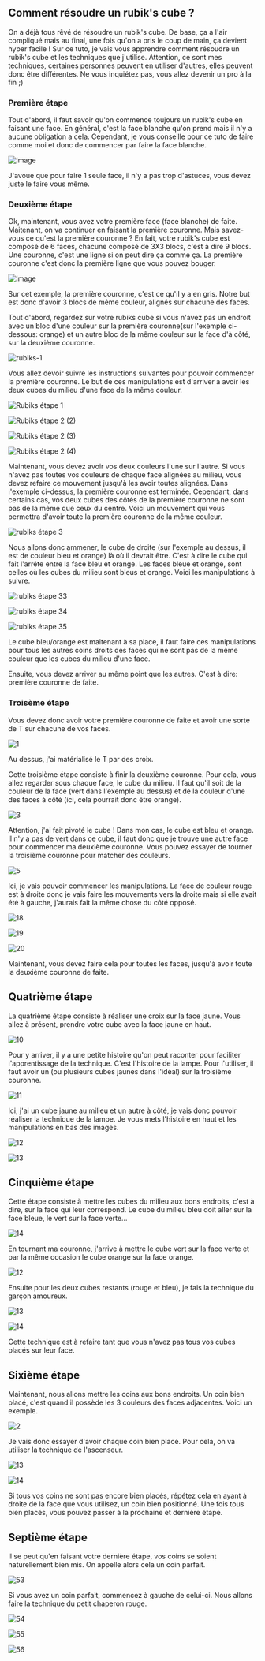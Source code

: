 ## Comment résoudre un rubik's cube ?

On a déjà tous rêvé de résoudre un rubik's cube. De base, ça a l'air compliqué mais au final, une fois qu'on a pris le coup de main, ça devient hyper facile !
Sur ce tuto, je vais vous apprendre comment résoudre un rubik's cube et les techniques que j'utilise. Attention, ce sont mes techniques, certaines personnes peuvent en utiliser d'autres, elles peuvent donc être différentes.
Ne vous inquiétez pas, vous allez devenir un pro à la fin ;)

### Première étape
Tout d'abord, il faut savoir qu'on commence toujours un rubik's cube en faisant une face. En général, c'est la face blanche qu'on prend mais il n'y a aucune obligation a cela. Cependant, je vous conseille pour ce tuto de faire comme moi et donc de commencer par faire la face blanche. 

![image](https://user-images.githubusercontent.com/98915784/152345647-2e06ed45-930b-4d7f-a4b0-fb0adb3a610c.png)

J'avoue que pour faire 1 seule face, il n'y a pas trop d'astuces, vous devez juste le faire vous même.

### Deuxième étape
Ok, maintenant, vous avez votre première face (face blanche) de faite. Maitenant, on va continuer en faisant la première couronne. Mais savez-vous ce qu'est la première couronne ?
En fait, votre rubik's cube est composé de 6 faces, chacune composé de 3X3 blocs, c'est à dire 9 blocs. Une couronne, c'est une ligne si on peut dire ça comme ça. La première couronne c'est donc la première ligne que vous pouvez bouger. 

![image](https://user-images.githubusercontent.com/98915784/152348001-d4165003-2ae4-404f-9a34-4177f63898fe.png)

Sur cet exemple, la première couronne, c'est ce qu'il y a en gris.
Notre but est donc d'avoir 3 blocs de même couleur, alignés sur chacune des faces. 

Tout d'abord, regardez sur votre rubiks cube si vous n'avez pas un endroit avec un bloc d'une couleur sur la première couronne(sur l'exemple ci-dessous: orange) et un autre bloc de la même couleur sur la face d'à côté, sur la deuxième couronne. 

![rubiks-1](https://user-images.githubusercontent.com/98915784/152350478-effbc8ad-e58c-4688-a5f2-7394f8d09f57.PNG)

Vous allez devoir suivre les instructions suivantes pour pouvoir commencer la première couronne. Le but de ces manipulations est d'arriver à avoir les deux cubes du milieu d'une face de la même couleur.  

![Rubiks étape 1](https://user-images.githubusercontent.com/98915784/152398357-bdc3e8ba-709a-4416-b3a5-a0743d067d45.PNG)

![Rubiks étape 2 (2)](https://user-images.githubusercontent.com/98915784/152400018-ba7a38a5-ab20-4d99-8aa6-0a27dcb02fbd.PNG)

![Rubiks étape 2 (3)](https://user-images.githubusercontent.com/98915784/152400937-637ecf5a-9d1f-40cd-8c4a-b5c30e85aeba.PNG)

![Rubiks étape 2 (4)](https://user-images.githubusercontent.com/98915784/152402179-86e3a969-0dca-46b1-89e8-a5fcf75ab865.PNG)

Maintenant, vous devez avoir vos deux couleurs l'une sur l'autre. Si vous n'avez pas toutes vos couleurs de chaque face alignées au milieu, vous devez refaire ce mouvement jusqu'à les avoir toutes alignées.  Dans l'exemple ci-dessus, la première couronne est terminée. Cependant, dans certains cas, vos deux cubes des côtés de la première couronne ne sont pas de la même que ceux du centre. Voici un mouvement qui vous permettra d'avoir toute la première couronne de la même couleur.

![rubiks étape 3](https://user-images.githubusercontent.com/98915784/152405630-df4ebc2a-2d21-41e1-a87f-4b37b33f3cb6.PNG)

Nous allons donc ammener, le cube de droite (sur l'exemple au dessus, il est de couleur bleu et orange) là où il devrait être. C'est à dire le cube qui fait l'arrête entre la face bleu et orange. Les faces bleue et orange, sont celles où les cubes du milieu sont bleus et orange. 
Voici les manipulations à suivre.

![rubiks étape 33](https://user-images.githubusercontent.com/98915784/152406839-47bfa9ef-90c5-4101-9bc4-339a44439439.PNG)

![rubiks étape 34](https://user-images.githubusercontent.com/98915784/152407764-e8e4f881-2898-430b-a824-4857358dc867.PNG)

![rubiks étape 35](https://user-images.githubusercontent.com/98915784/152408396-ee9c4979-d784-4664-9808-6c7de2d51919.PNG)

Le cube bleu/orange est maitenant à sa place, il faut faire ces manipulations pour tous les autres coins droits des faces qui ne sont pas de la même couleur que les cubes du milieu d'une face. 

Ensuite, vous devez arriver au même point que les autres. C'est à dire: première couronne de faite.

### Troisème étape
Vous devez donc avoir votre première couronne de faite et avoir une sorte de T sur chacune de vos faces. 

![1](https://user-images.githubusercontent.com/98915784/152409521-5c74a464-4e3a-48e9-b39e-f0e1e19530fa.PNG)

 Au dessus, j'ai matérialisé le T par des croix.
 
 Cette troisième étape consiste à finir la deuxième couronne. Pour cela, vous allez regarder sous chaque face, le cube du milieu. Il faut qu'il soit de la couleur de la face (vert dans l'exemple au dessus) et de la couleur d'une des faces à côté (ici, cela pourrait donc être orange). 
 
![3](https://user-images.githubusercontent.com/98915784/152411291-e0643455-1d42-4d0e-9d9b-c43d40d4db58.PNG)

Attention, j'ai fait pivoté le cube !
Dans mon cas, le cube est bleu et orange. Il n'y a pas de vert dans ce cube, il faut donc que je trouve une autre face pour commencer ma deuxième couronne. Vous pouvez essayer de tourner la troisième couronne pour matcher des couleurs. 

![5](https://user-images.githubusercontent.com/98915784/152412845-ca57e036-64de-4f8c-a99f-ec0fb5690a4a.PNG)

Ici, je vais pouvoir commencer les manipulations. La face de couleur rouge est à droite donc je vais faire les mouvements vers la droite mais si elle avait été à gauche, j'aurais fait la même chose du côté opposé. 

![18](https://user-images.githubusercontent.com/98915784/152414765-e8289bce-8081-4165-b67e-d79c7292b6c2.PNG)

![19](https://user-images.githubusercontent.com/98915784/152415254-f85b2231-34d4-4d67-bfcf-82bad2447fb1.PNG)

![20](https://user-images.githubusercontent.com/98915784/152416012-5925f350-d359-4790-8a79-7f2910e0b260.PNG)

Maintenant, vous devez faire cela pour toutes les faces, jusqu'à avoir toute la deuxième couronne de faite.

## Quatrième étape
La quatrième étape consiste à réaliser une croix sur la face jaune. Vous allez à présent, prendre votre cube avec la face jaune en haut.

![10](https://user-images.githubusercontent.com/98915784/152513468-946f0cf1-a2ec-4f6e-888c-f391f25a5aae.PNG)

Pour y arriver, il y a une petite histoire qu'on peut raconter pour faciliter l'apprentissage de la technique. C'est l'histoire de la lampe. Pour l'utiliser, il faut avoir un (ou plusieurs cubes jaunes dans l'idéal) sur la troisième couronne. 

![11](https://user-images.githubusercontent.com/98915784/152513541-8229bf57-05cc-41be-9c21-a86eee1e44d3.PNG)

Ici, j'ai un cube jaune au milieu et un autre à côté, je vais donc pouvoir réaliser la technique de la lampe.
Je vous mets l'histoire en haut et les manipulations en bas des images. 

![12](https://user-images.githubusercontent.com/98915784/152513729-87fd71ad-7c62-4043-bf82-17da8380fea9.PNG)

![13](https://user-images.githubusercontent.com/98915784/152513781-ff63efd2-84eb-4cd9-84ce-86cd5ecbe539.PNG)

## Cinquième étape
Cette étape consiste à mettre les cubes du milieu aux bons endroits, c'est à dire, sur la face qui leur correspond. Le cube du milieu bleu doit aller sur la face bleue, le vert sur la face verte...

![14](https://user-images.githubusercontent.com/98915784/152514845-b9cf7065-b61e-4054-a1ab-3476067ccfa3.PNG)

En tournant ma couronne, j'arrive à mettre le cube vert sur la face verte et par la même occasion le cube orange sur la face orange.

![12](https://user-images.githubusercontent.com/98915784/152516982-399b576c-cd5a-455b-9590-e1f22b6b2710.PNG)

Ensuite pour les deux cubes restants (rouge et bleu), je fais la technique du garçon amoureux.

![13](https://user-images.githubusercontent.com/98915784/152517106-9ba05298-bced-4e53-9daf-8fd05d06fdca.PNG)

![14](https://user-images.githubusercontent.com/98915784/152517134-9fca2bdc-3834-4992-8105-73251d83f4ec.PNG)

Cette technique est à refaire tant que vous n'avez pas tous vos cubes placés sur leur face.

## Sixième étape
Maintenant, nous allons mettre les coins aux bons endroits. Un coin bien placé, c'est quand il possède les 3 couleurs des faces adjacentes. Voici un exemple.

![2](https://user-images.githubusercontent.com/98915784/152518608-7e11ac67-f05c-4eb0-a74d-16033267ab74.PNG)

Je vais donc essayer d'avoir chaque coin bien placé. Pour cela, on va utiliser la technique de l'ascenseur.

![13](https://user-images.githubusercontent.com/98915784/152535089-b9768e4e-65af-4d16-b379-2617414ace08.PNG)

![14](https://user-images.githubusercontent.com/98915784/152535652-4a250b16-7315-4e33-80c8-b627417fbb80.PNG)

Si tous vos coins ne sont pas encore bien placés, répétez cela en ayant à droite de la face que vous utilisez, un coin bien positionné. Une fois tous bien placés, vous pouvez passer à la prochaine et dernière étape.

## Septième étape
Il se peut qu'en faisant votre dernière étape, vos coins se soient naturellement bien mis. On appelle alors cela un coin parfait.

![53](https://user-images.githubusercontent.com/98915784/152540441-188f09bd-2a55-40b0-9279-4f3b4969a8c2.PNG)

Si vous avez un coin parfait, commencez à gauche de celui-ci.
Nous allons faire la technique du petit chaperon rouge.

![54](https://user-images.githubusercontent.com/98915784/152540541-e7222fc8-f03a-47dd-98a1-d24d5f98f4ee.PNG)

![55](https://user-images.githubusercontent.com/98915784/152540577-90ee6a19-5613-4037-a5b5-87fd6feef68e.PNG)

![56](https://user-images.githubusercontent.com/98915784/152540594-95121884-6b1b-457f-8157-1be0c7b0224b.PNG)



